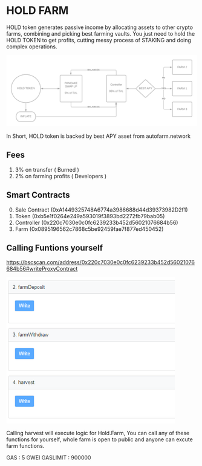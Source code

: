 # HOLD FARM

HOLD token generates passive income by allocating assets to other crypto farms, combining and picking best farming vaults. You just need to hold the HOLD TOKEN to get profits, cutting messy process of STAKING and doing complex operations.

![alt text](1.png "Overview")

In Short, HOLD token is backed by best APY asset from autofarm.network 



## Fees

1. 3% on transfer ( Burned )
2. 2% on farming profits ( Developers )


## Smart Contracts

0. Sale Contract (0xA1449325748A6774a3986688d44d39373982D2f1)
1. Token (0xb5e1f0264e249a593019f3893bd2272fb79bab05)
2. Controller (0x220c7030e0c0fc6239233b452d56021076684b56)
3. Farm (0x0895196562c7868c5be92459fae7f877ed450452)


## Calling Funtions yourself

https://bscscan.com/address/0x220c7030e0c0fc6239233b452d56021076684b56#writeProxyContract

![](farm.png "Farm")

Calling harvest will execute logic for Hold.Farm, You can call any of these functions for yourself, whole farm is open to public and anyone can excute farm functions.

GAS : 5 GWEI
GASLIMIT : 900000

